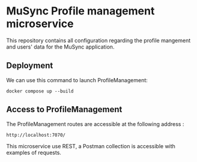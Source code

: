 # MuSync Profile management microservice

This repository contains all configuration regarding the profile mangement and users' data for the MuSync application.

## Deployment

We can use this command to launch ProfileManagement:

```
docker compose up --build
```

## Access to ProfileManagement

The ProfileManagement routes are accessible at the following address :

```
http://localhost:7070/
```

This microservice use REST, a Postman collection is accessible with examples of requests. 
